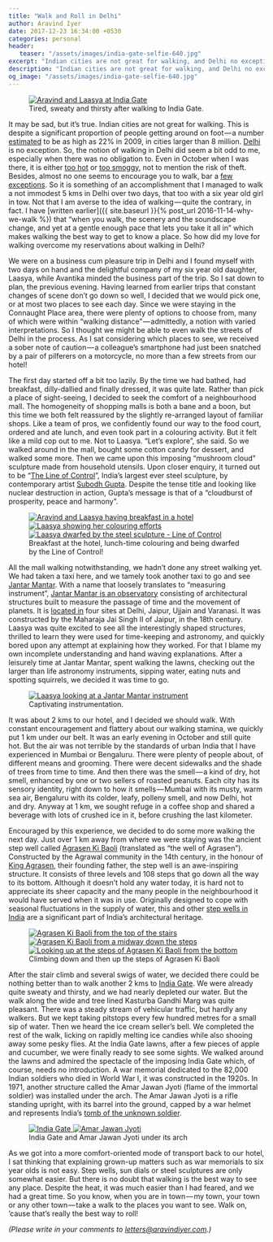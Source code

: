 ```yaml
---
title: "Walk and Roll in Delhi"
author: Aravind Iyer
date: 2017-12-23 16:34:00 +0530
categories: personal
header:
   teaser: "/assets/images/india-gate-selfie-640.jpg"
excerpt: "Indian cities are not great for walking, and Delhi no exception. But on a hot October evening, with a six year old in tow, but with constant encouragement and flattery about our walking stamina, we quickly put 1 km under our belt. The air was not terrible by the standards of urban India. There were plenty of people about, of different means and grooming. There were decent sidewalks and the shade of trees from time to time. And then there was the smell — a kind of dry, hot smell, enhanced by one or two sellers of roasted peanuts. Each city has its sensory identity, right down to how it smells. We completed the rest of the walk, licking on rapidly melting ice candies while also shooing away some pesky flies."
description: "Indian cities are not great for walking, and Delhi no exception. But on a hot October evening, with a six year old in tow, but with constant encouragement and flattery about our walking stamina, we quickly put 1 km under our belt. The air was not terrible by the standards of urban India. There were plenty of people about, of different means and grooming. There were decent sidewalks and the shade of trees from time to time. And then there was the smell — a kind of dry, hot smell, enhanced by one or two sellers of roasted peanuts. Each city has its sensory identity, right down to how it smells. We completed the rest of the walk, licking on rapidly melting ice candies while also shooing away some pesky flies."
og_image: "/assets/images/india-gate-selfie-640.jpg"
---
```

<figure>
   <a href="/assets/images/india-gate-selfie.jpg">
      <img src="/assets/images/india-gate-selfie-640.jpg" alt="Aravind and Laasya at India Gate">
   </a>
   <figcaption>Tired, sweaty and thirsty after walking to India Gate.</figcaption>
</figure>

It may be sad, but it’s true. Indian cities are not great for walking. This is despite a significant proportion of people getting around on foot — a number [estimated](https://timesofindia.indiatimes.com/city/delhi/Delhi-limps-behind-in-walkability-index/articleshow/5058302.cms) to be as high as 22% in 2009, in cities larger than 8 million. [Delhi](https://timesofindia.indiatimes.com/city/delhi/Delhi-limps-behind-in-walkability-index/articleshow/5058302.cms) is no exception. So, the notion of walking in Delhi did seem a bit odd to me, especially when there was no obligation to. Even in October when I was there, it is either [too hot](https://www.accuweather.com/en/in/delhi/202396/october-weather/202396?monyr=10/1/2017&view=table) or [too smoggy](https://www.indiatimes.com/news/india/as-pollution-returns-going-for-a-morning-walk-in-delhi-could-do-more-damage-to-your-health-332914.html), not to mention the risk of theft. Besides, almost no one seems to encourage you to walk, bar a [few](http://www.thecitizen.in/index.php/en/NewsDetail/index/8/4964/Five-Of-Delhis-Best-Hidden-Walking-Spots) [exceptions](https://scroll.in/magazine/855600/to-discover-the-beauty-of-delhi-despite-its-smog-you-need-to-walk-its-lanes-and-forests-like-me). So it is something of an accomplishment that I managed to walk a not immodest 5 kms in Delhi over two days, that too with a six year old girl in tow. Not that I am averse to the idea of walking — quite the contrary, in fact. I have [written earlier]({{ site.baseurl }}{% post_url 2016-11-14-why-we-walk %}) that “when you walk, the scenery and the soundscape change, and yet at a gentle enough pace that lets you take it all in” which makes walking the best way to get to know a place. So how did my love for walking overcome my reservations about walking in Delhi?

We were on a business cum pleasure trip in Delhi and I found myself with two days on hand and the delightful company of my six year old daughter, Laasya, while Avantika minded the business part of the trip. So I sat down to plan, the previous evening. Having learned from earlier trips that constant changes of scene don’t go down so well, I decided that we would pick one, or at most two places to see each day. Since we were staying in the Connaught Place area, there were plenty of options to choose from, many of which were within “walking distance” — admittedly, a notion with varied interpretations. So I thought we might be able to even walk the streets of Delhi in the process. As I sat considering which places to see, we received a sober note of caution — a colleague’s smartphone had just been snatched by a pair of pilferers on a motorcycle, no more than a few streets from our hotel!

The first day started off a bit too lazily. By the time we had bathed, had breakfast, dilly-dallied and finally dressed, it was quite late. Rather than pick a place of sight-seeing, I decided to seek the comfort of a neighbourhood mall. The homogeneity of shopping malls is both a bane and a boon, but this time we both felt reassured by the slightly re-arranged layout of familiar shops. Like a team of pros, we confidently found our way to the food court, ordered and ate lunch, and even took part in a colouring activity. But it felt like a mild cop out to me. Not to Laasya. “Let’s explore”, she said. So we walked around in the mall, bought some cotton candy for dessert, and walked some more. Then we came upon this imposing “mushroom cloud” sculpture made from household utensils. Upon closer enquiry, it turned out to be “[The Line of Control](http://knma.in/node/279)”, India’s largest ever steel sculpture, by contemporary artist [Subodh Gupta](http://knma.in/node/281). Despite the tense title and looking like nuclear destruction in action, Gupta’s message is that of a “cloudburst of prosperity, peace and harmony”.

<figure class="third">
   <a href="/assets/images/breakfast-lalit-selfie.jpg">
      <img src="/assets/images/breakfast-lalit-selfie-640.jpg" alt="Aravind and Laasya having breakfast in a hotel">
   </a>
   <a href="/assets/images/lunch-time-colouring.jpg">
      <img src="/assets/images/lunch-time-colouring-640.jpg" alt="Laasya showing her colouring efforts">
   </a>
   <a href="/assets/images/line-of-control.jpg">
      <img src="/assets/images/line-of-control-640.jpg" alt="Laasya dwarfed by the steel sculpture - Line of Control">
   </a>
   <figcaption>Breakfast at the hotel, lunch-time colouring and being dwarfed by the Line of Control!</figcaption>
</figure>

All the mall walking notwithstanding, we hadn’t done any street walking yet. We had taken a taxi here, and we tamely took another taxi to go and see [Jantar Mantar](https://en.wikipedia.org/wiki/Jantar_Mantar,_New_Delhi). With a name that loosely translates to “measuring instrument”, [Jantar Mantar is an observatory](http://www.jantarmantar.org/learn/index.html) consisting of architectural structures built to measure the passage of time and the movement of planets. It is [located in](http://www.jantarmantar.org/learn/observatories/sites/index.html) four sites at Delhi, Jaipur, Ujjain and Varanasi. It was constructed by the Maharaja Jai Singh II of Jaipur, in the 18th century. Laasya was quite excited to see all the interestingly shaped structures, thrilled to learn they were used for time-keeping and astronomy, and quickly bored upon any attempt at explaining how they worked. For that I blame my own incomplete understanding and hand waving explanations. After a leisurely time at Jantar Mantar, spent walking the lawns, checking out the larger than life astronomy instruments, sipping water, eating nuts and spotting squirrels, we decided it was time to go.

<figure>
   <a href="/assets/images/jantar-mantar.jpg">
      <img src="/assets/images/jantar-mantar-640.jpg" alt="Laasya looking at a Jantar Mantar instrument">
   </a>
   <figcaption>Captivating instrumentation.</figcaption>
</figure>

It was about 2 kms to our hotel, and I decided we should walk. With constant encouragement and flattery about our walking stamina, we quickly put 1 km under our belt. It was an early evening in October and still quite hot. But the air was not terrible by the standards of urban India that I have experienced in Mumbai or Bengaluru. There were plenty of people about, of different means and grooming. There were decent sidewalks and the shade of trees from time to time. And then there was the smell — a kind of dry, hot smell, enhanced by one or two sellers of roasted peanuts. Each city has its sensory identity, right down to how it smells — Mumbai with its musty, warm sea air, Bengaluru with its colder, leafy, polleny smell, and now Delhi, hot and dry. Anyway at 1 km, we sought refuge in a coffee shop and shared a beverage with lots of crushed ice in it, before crushing the last kilometer.

Encouraged by this experience, we decided to do some more walking the next day. Just over 1 km away from where we were staying was the ancient step well called [Agrasen Ki Baoli](https://en.wikipedia.org/wiki/Agrasen_ki_Baoli) (translated as “the well of Agrasen”). Constructed by the Agrawal community in the 14th century, in the honour of [King Agrasen](https://en.wikipedia.org/wiki/Agrasen), their founding father, the step well is an awe-inspiring structure. It consists of three levels and 108 steps that go down all the way to its bottom. Although it doesn’t hold any water today, it is hard not to appreciate its sheer capacity and the many people in the neighbourhood it would have served when it was in use. Originally designed to cope with seasonal fluctuations in the supply of water, this and other [step wells in India](https://scroll.in/magazine/832391/even-the-most-dilapidated-or-abandoned-stepwells-retain-the-essence-of-their-former-glory) are a significant part of India’s architectural heritage.

<figure class="third">
   <a href="/assets/images/agrasen-ki-baoli-down.jpg">
      <img src="/assets/images/agrasen-ki-baoli-down-640.jpg" alt="Agrasen Ki Baoli from the top of the stairs">
   </a>
   <a href="/assets/images/agrasen-ki-baoli-mid.jpg">
      <img src="/assets/images/agrasen-ki-baoli-mid-640.jpg" alt="Agrasen Ki Baoli from a midway down the steps">
   </a>
   <a href="/assets/images/agrasen-ki-baoli-up.jpg">
      <img src="/assets/images/agrasen-ki-baoli-up-640.jpg" alt="Looking up at the steps of Agrasen Ki Baoli from the bottom">
   </a>
   <figcaption>Climbing down and then up the steps of Agrasen Ki Baoli</figcaption>
</figure>

After the stair climb and several swigs of water, we decided there could be nothing better than to walk another 2 kms to [India Gate](https://en.wikipedia.org/wiki/India_Gate). We were already quite sweaty and thirsty, and we had nearly depleted our water. But the walk along the wide and tree lined Kasturba Gandhi Marg was quite pleasant. There was a steady stream of vehicular traffic, but hardly any walkers. But we kept taking pitstops every few hundred metres for a small sip of water. Then we heard the ice cream seller’s bell. We completed the rest of the walk, licking on rapidly melting ice candies while also shooing away some pesky flies. At the India Gate lawns, after a few pieces of apple and cucumber, we were finally ready to see some sights. We walked around the lawns and admired the spectacle of the imposing India Gate which, of course, needs no introduction. A war memorial dedicated to the 82,000 Indian soldiers who died in World War I, it was constructed in the 1920s. In 1971, another structure called the Amar Jawan Jyoti (flame of the immortal soldier) was installed under the arch. The Amar Jawan Jyoti is a rifle standing upright, with its barrel into the ground, capped by a war helmet and represents India’s [tomb of the unknown soldier](https://en.wikipedia.org/wiki/Tomb_of_the_Unknown_Soldier).

<figure class="half">
   <a href="/assets/images/india-gate.jpg">
      <img src="/assets/images/india-gate-640.jpg" alt="India Gate">
   </a>
   <a href="/assets/images/amar-jawan-jyoti.jpg">
      <img src="/assets/images/amar-jawan-jyoti-640.jpg" alt="Amar Jawan Jyoti">
   </a>
   <figcaption>India Gate and Amar Jawan Jyoti under its arch</figcaption>
</figure>

As we got into a more comfort-oriented mode of transport back to our hotel, I sat thinking that explaining grown-up matters such as war memorials to six year olds is not easy. Step wells, sun dials or steel sculptures are only somewhat easier. But there is no doubt that walking is the best way to see any place. Despite the heat, it was much easier than I had feared, and we had a great time. So you know, when you are in town — my town, your town or any other town — take a walk to the places you want to see. Walk on, ’cause that’s really the best way to roll!

*(Please write in your comments to [letters@aravindiyer.com](mailto:letters@aravindiyer.com).)*
